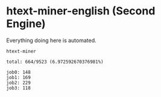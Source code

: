 # htext-miner-english (Second Engine)

Everything doing here is automated.

```
htext-miner

total: 664/9523 (6.972592670376981%)

job0: 148
job1: 169
job2: 229
job3: 118
```